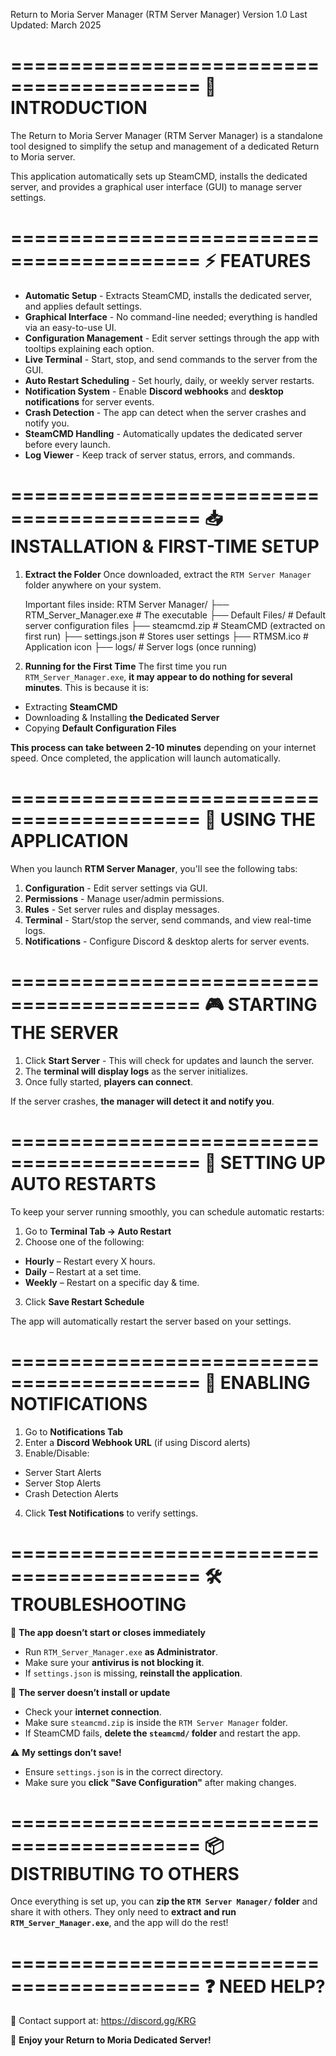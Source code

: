 Return to Moria Server Manager (RTM Server Manager)
Version 1.0
Last Updated: March 2025

==========================================
📌 INTRODUCTION
==========================================
The Return to Moria Server Manager (RTM Server Manager) is a standalone tool 
designed to simplify the setup and management of a dedicated Return to Moria server.

This application automatically sets up SteamCMD, installs the dedicated server, 
and provides a graphical user interface (GUI) to manage server settings.

==========================================
⚡ FEATURES
==========================================
- **Automatic Setup** - Extracts SteamCMD, installs the dedicated server, and applies default settings.
- **Graphical Interface** - No command-line needed; everything is handled via an easy-to-use UI.
- **Configuration Management** - Edit server settings through the app with tooltips explaining each option.
- **Live Terminal** - Start, stop, and send commands to the server from the GUI.
- **Auto Restart Scheduling** - Set hourly, daily, or weekly server restarts.
- **Notification System** - Enable **Discord webhooks** and **desktop notifications** for server events.
- **Crash Detection** - The app can detect when the server crashes and notify you.
- **SteamCMD Handling** - Automatically updates the dedicated server before every launch.
- **Log Viewer** - Keep track of server status, errors, and commands.

==========================================
📥 INSTALLATION & FIRST-TIME SETUP
==========================================
1. **Extract the Folder**
   Once downloaded, extract the `RTM Server Manager` folder anywhere on your system.

   Important files inside:
RTM Server Manager/ ├── RTM_Server_Manager.exe # The executable ├── Default Files/ # Default server configuration files ├── steamcmd.zip # SteamCMD (extracted on first run) ├── settings.json # Stores user settings ├── RTMSM.ico # Application icon ├── logs/ # Server logs (once running)


2. **Running for the First Time**
The first time you run `RTM_Server_Manager.exe`, **it may appear to do nothing for several minutes**.
This is because it is:
- Extracting **SteamCMD**
- Downloading & Installing **the Dedicated Server**
- Copying **Default Configuration Files**

**This process can take between 2-10 minutes** depending on your internet speed.
Once completed, the application will launch automatically.

==========================================
🚀 USING THE APPLICATION
==========================================
When you launch **RTM Server Manager**, you'll see the following tabs:

1. **Configuration** - Edit server settings via GUI.
2. **Permissions** - Manage user/admin permissions.
3. **Rules** - Set server rules and display messages.
4. **Terminal** - Start/stop the server, send commands, and view real-time logs.
5. **Notifications** - Configure Discord & desktop alerts for server events.

==========================================
🎮 STARTING THE SERVER
==========================================
1. Click **Start Server** - This will check for updates and launch the server.
2. The **terminal will display logs** as the server initializes.
3. Once fully started, **players can connect**.

If the server crashes, **the manager will detect it and notify you**.

==========================================
📅 SETTING UP AUTO RESTARTS
==========================================
To keep your server running smoothly, you can schedule automatic restarts:
1. Go to **Terminal Tab → Auto Restart**
2. Choose one of the following:
- **Hourly** – Restart every X hours.
- **Daily** – Restart at a set time.
- **Weekly** – Restart on a specific day & time.
3. Click **Save Restart Schedule**

The app will automatically restart the server based on your settings.

==========================================
🔔 ENABLING NOTIFICATIONS
==========================================
1. Go to **Notifications Tab**
2. Enter a **Discord Webhook URL** (if using Discord alerts)
3. Enable/Disable:
- Server Start Alerts
- Server Stop Alerts
- Crash Detection Alerts
4. Click **Test Notifications** to verify settings.

==========================================
🛠 TROUBLESHOOTING
==========================================

🚫 **The app doesn’t start or closes immediately**
- Run `RTM_Server_Manager.exe` **as Administrator**.
- Make sure your **antivirus is not blocking it**.
- If `settings.json` is missing, **reinstall the application**.

📂 **The server doesn’t install or update**
- Check your **internet connection**.
- Make sure `steamcmd.zip` is inside the `RTM Server Manager` folder.
- If SteamCMD fails, **delete the `steamcmd/` folder** and restart the app.

⚠ **My settings don’t save!**
- Ensure `settings.json` is in the correct directory.
- Make sure you **click "Save Configuration"** after making changes.

==========================================
📦 DISTRIBUTING TO OTHERS
==========================================
Once everything is set up, you can **zip the `RTM Server Manager/` folder** and share it with others.
They only need to **extract and run `RTM_Server_Manager.exe`**, and the app will do the rest!

==========================================
❓ NEED HELP?
==========================================
📨 Contact support at: https://discord.gg/KRG  

🚀 **Enjoy your Return to Moria Dedicated Server!**
